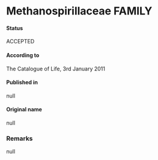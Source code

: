 # Methanospirillaceae FAMILY

#### Status
ACCEPTED

#### According to
The Catalogue of Life, 3rd January 2011

#### Published in
null

#### Original name
null

### Remarks
null